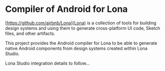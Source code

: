 # Compiler of Android for Lona
[https://github.com/airbnb/Lona](Lona) is a collection of tools for building design systems and using them to generate cross-platform UI code, Sketch files, and other artifacts.

This project provides the Android compiler for Lona to be able to generate native Android components from design systems created within Lona Studio.

Lona Studio integration details to follow...

